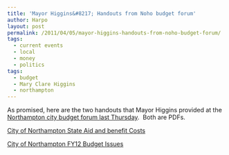 ```yaml
---
title: 'Mayor Higgins&#8217; Handouts from Noho budget forum'
author: Harpo
layout: post
permalink: /2011/04/05/mayor-higgins-handouts-from-noho-budget-forum/
tags:
  - current events
  - local
  - money
  - politics
tags:
  - budget
  - Mary Clare Higgins
  - northampton
---
```

As promised, here are the two handouts that Mayor Higgins provided at the <a title="Tonight’s forum on the Northampton budget" href="http://www.harpojaeger.com/2011/04/01/tonights-forum-on-the-northampton-budget/" target="_blank">Northampton city budget forum last Thursday</a>.  Both are PDFs.

[City of Northampton State Aid and benefit Costs][1]

[City of Northampton FY12 Budget Issues][2]

 [1]: http://www.harpojaeger.com/assets/media/wp-content/uploads/2011/04/handout1.City-of-Northampton-State-Aid-and-benefit-Costs.pdf
 [2]: http://www.harpojaeger.com/assets/media/wp-content/uploads/2011/04/handout2.City-of-Northampton-FY12-Budget-Issues.pdf